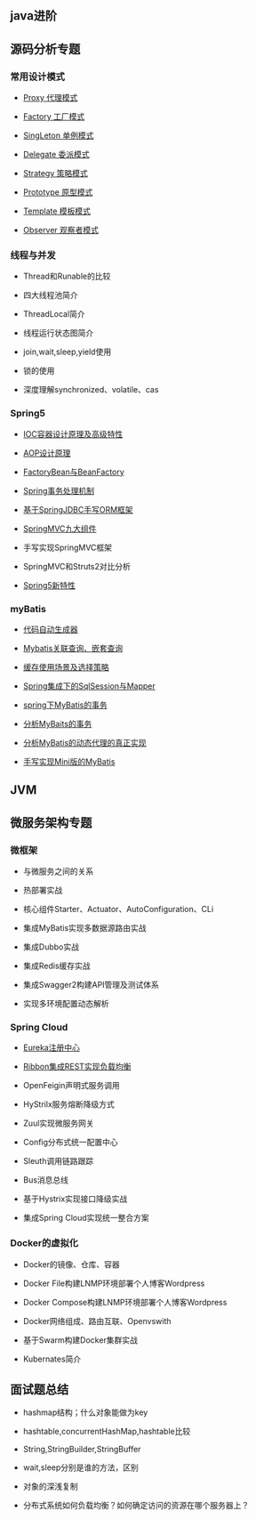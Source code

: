 ## java进阶

## 源码分析专题

### 常用设计模式

* [Proxy 代理模式](https://github.com/DespairYoke/java-advance/tree/master/design-pattern/proxy)

* [Factory 工厂模式](https://github.com/DespairYoke/java-advance/blob/master/design-pattern/factory/README.md)

* [SingLeton 单例模式](./design-pattern/signle/README.md)

* [Delegate 委派模式](https://github.com/DespairYoke/java-advance/tree/master/design-pattern/delegate)

* [Strategy 策略模式](./design-pattern/strategy/README.md)

* [Prototype 原型模式](./design-pattern/prototype/README.md)

* [Template 模板模式](./design-pattern/template/README.md)

* [Observer 观察者模式](./design-pattern/observer/README.md)

### 线程与并发

* Thread和Runable的比较

* 四大线程池简介

* ThreadLocal简介

* 线程运行状态图简介

* join,wait,sleep,yield使用

* 锁的使用

* 深度理解synchronized、volatile、cas
### Spring5

* [IOC容器设计原理及高级特性](./ioc.md)

* [AOP设计原理](./spring5/aop/README.md)

* [FactoryBean与BeanFactory](https://github.com/DespairYoke/java-advance/blob/master/spring5/FactoryBeanAndBeanFactory/README.md)

* [Spring事务处理机制](https://github.com/DespairYoke/java-advance/blob/master/spring5/spring-transaction/README.md)

* [基于SpringJDBC手写ORM框架](https://github.com/DespairYoke/java-advance/blob/master/spring5/making-myorm/README.md)

* [SpringMVC九大组件](./spring5/springMVC-component.md)

* 手写实现SpringMVC框架

* SpringMVC和Struts2对比分析

* [Spring5新特性](./spring5/spring5-feature.md)

### myBatis

* [代码自动生成器](./mybatis/mybatis-generator/README.md)

* [Mybatis关联查询、嵌套查询](./mybatis/mybatis-link-query/README.md)

* [缓存使用场景及选择策略](./mybatis/mybatis-cache/README.md)

* [Spring集成下的SqlSession与Mapper](./mybatis/spring-mybatis/README.md)

* [spring下MyBatis的事务](./mybatis/mybatis-transaction-manager/README.md)

* [分析MyBaits的事务](./mybatis/mybatis-transaction-analysis/README.md)

* [分析MyBatis的动态代理的真正实现](./mybatis/mybatis-proxy/README.md)

* [手写实现Mini版的MyBatis](https://github.com/DespairYoke/java-advance/blob/master/spring5/making-myorm/README.md)

## JVM

## 微服务架构专题

### 微框架

* 与微服务之间的关系

* 热部署实战

* 核心组件Starter、Actuator、AutoConfiguration、CLi

* 集成MyBatis实现多数据源路由实战

* 集成Dubbo实战

* 集成Redis缓存实战

* 集成Swagger2构建API管理及测试体系

* 实现多环境配置动态解析

### Spring Cloud

* [Eureka注册中心](./spring-cloud/eureka.md)

* [Ribbon集成REST实现负载均衡](./spring-cloud/ribbon.md)

* OpenFeigin声明式服务调用

* HyStrilx服务熔断降级方式

* Zuul实现微服务网关

* Config分布式统一配置中心

* Sleuth调用链路跟踪

* Bus消息总线

* 基于Hystrix实现接口降级实战

* 集成Spring Cloud实现统一整合方案

### Docker的虚拟化

* Docker的镜像、仓库、容器

* Docker File构建LNMP环境部署个人博客Wordpress

* Docker Compose构建LNMP环境部署个人博客Wordpress

* Docker网络组成、路由互联、Openvswith

* 基于Swarm构建Docker集群实战

* Kubernates简介

## 面试题总结

* hashmap结构；什么对象能做为key

* hashtable,concurrentHashMap,hashtable比较

* String,StringBuilder,StringBuffer

* wait,sleep分别是谁的方法，区别
  


* 对象的深浅复制

* 分布式系统如何负载均衡？如何确定访问的资源在哪个服务器上？



